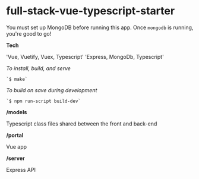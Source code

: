 # full-stack-vue-typescript-starter

You must set up MongoDB before running this app. Once `mongodb` is running, you're good to go!

**Tech**

  'Vue, Vuetify, Vuex, Typescript'
  'Express, MongoDb, Typescript'

*To install, build, and serve*

    `$ make`

*To build on save during development*

    `$ npm run-script build-dev`

**/models**

  Typescript class files shared between the front and back-end

**/portal**

  Vue app

**/server**

  Express API